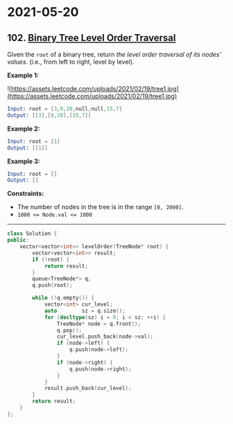 # 2021-05-20

## 102. [Binary Tree Level Order Traversal](https://leetcode.com/problems/binary-tree-level-order-traversal/)

Given the `root` of a binary tree, return *the level order traversal of its nodes' values*. (i.e., from left to right, level by level).

**Example 1:**

![https://assets.leetcode.com/uploads/2021/02/19/tree1.jpg](https://assets.leetcode.com/uploads/2021/02/19/tree1.jpg)

```s
Input: root = [3,9,20,null,null,15,7]
Output: [[3],[9,20],[15,7]]
```

**Example 2:**

```s
Input: root = [1]
Output: [[1]]
```

**Example 3:**

```s
Input: root = []
Output: []
```

**Constraints:**

- The number of nodes in the tree is in the range `[0, 2000]`.
- `1000 <= Node.val <= 1000`

---

```c++
class Solution {
public:
    vector<vector<int>> levelOrder(TreeNode* root) {
        vector<vector<int>> result;
        if (!root) {
            return result;
        }
        queue<TreeNode*> q;
        q.push(root);

        while (!q.empty()) {
            vector<int> cur_level;
            auto        sz = q.size();
            for (decltype(sz) i = 0; i < sz; ++i) {
                TreeNode* node = q.front();
                q.pop();
                cur_level.push_back(node->val);
                if (node->left) {
                    q.push(node->left);
                }
                if (node->right) {
                    q.push(node->right);
                }
            }
            result.push_back(cur_level);
        }
        return result;
    }
};
```
